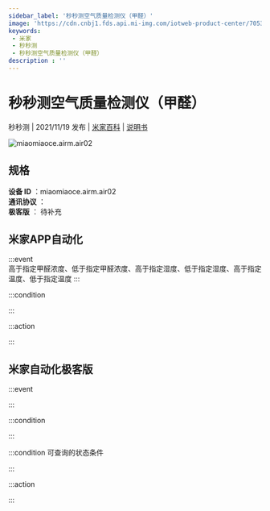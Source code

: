 ```yaml
---
sidebar_label: '秒秒测空气质量检测仪（甲醛）'
image: 'https://cdn.cnbj1.fds.api.mi-img.com/iotweb-product-center/70537c58577a48c2bcf8fa922498c5ae_1630403319846.png?GalaxyAccessKeyId=AKVGLQWBOVIRQ3XLEW&Expires=9223372036854775807&Signature=Pr74Q/xZmmc7uXfi1CWBDOQw/NY='
keywords: 
 - 米家
 - 秒秒测
 - 秒秒测空气质量检测仪（甲醛）
description : ''
---
```

# 秒秒测空气质量检测仪（甲醛）

秒秒测 | 2021/11/19 发布 | [米家百科](https://home.mi.com/webapp/content/baike/product/index.html?model=miaomiaoce.airm.air02) | [说明书](https://home.mi.com/views/introduction.html?model=miaomiaoce.airm.air02&region=cn)

![miaomiaoce.airm.air02](https://cdn.cnbj1.fds.api.mi-img.com/iotweb-product-center/70537c58577a48c2bcf8fa922498c5ae_1630403319846.png?GalaxyAccessKeyId=AKVGLQWBOVIRQ3XLEW&Expires=9223372036854775807&Signature=Pr74Q/xZmmc7uXfi1CWBDOQw/NY=)

## 规格  
> 
**设备 ID** ：miaomiaoce.airm.air02  
**通讯协议** ：  
**极客版**  ： 待补充 


## 米家APP自动化  

:::event  
高于指定甲醛浓度、低于指定甲醛浓度、高于指定湿度、低于指定湿度、高于指定温度、低于指定温度
:::

:::condition  

:::

:::action   

:::

## 米家自动化极客版  

:::event  

:::

:::condition  

:::

:::condition 可查询的状态条件  

:::

:::action  

:::

        
